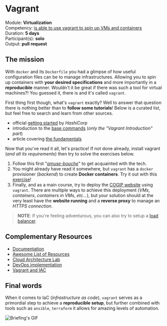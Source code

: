 # Vagrant

Module: **Virtualization** </br>
Competency: [is able to use vagrant to spin up VMs and containers](./evaluation.md) </br>
Duration: **5 days** </br>
Participant(s): **solo** </br>
Output: **pull request**

## The mission

With `docker` and its `Dockerfile` you had a glimpse of how useful configuration files can be to manage infrastructures. Allowing you to spin up containers with **your desired specifications** and more importantly in a **reproducible** manner. Wouldn't it be great if there was such a tool for virtual machines?! You guessed it, there is and it's called `vagrant`.

First thing first though, what's `vagrant` exactly? Well to answer that question there is nothing better than to **follow some tutorials**! Below is a curated list, but feel free to search and learn from other sources.

* official [getting started](https://learn.hashicorp.com/collections/vagrant/getting-started) by _HashiCorp_
* introduction to the [base commands](https://github.com/Zuehlke/vagrant-chef-exercises) (_only the "Vagrant Introduction" part_)
* article covering [the fundamentals](https://hackernoon.com/devops101-vagrant-6737c8c29904)

Now that you've read it all, let's practice! If not done already, install vagrant (_and all its requirements_) then try to solve the exercises below.

1. Follow this first "_[amuse-bouche](https://github.com/dwyl/learn-vagrant)_" to get acquainted with the tech.
2. You might already have read it somewhere, but `vagrant` has a `docker` provisioner (_backend_) to create **Docker containers**. Try it out with this [exercise](https://github.com/sighupio/interview-basic-docker-vagrant)!
3. Finally, and as a main course, try to deploy the [COGIP website](https://github.com/becodeorg/BXL-Lovelace-7.34/issues/94) using `vagrant`. There are multiple ways to achieve this deployment (_VMs_, _containers_, _containers in VMs_, _etc..._), but your solution should at the very least have the **website running** and a **reverse proxy** to manage an _HTTPS connection_.

> **NOTE**: If you're feeling adventurous, you can also try to setup a [load balancer](https://en.wikipedia.org/wiki/Load_balancing_(computing)).
## Complementary Resources

* [Documentation](https://www.vagrantup.com/docs)
* [Awesome List of Resources](https://github.com/iJackUA/awesome-vagrant)
* [Cloud Architecture Lab](https://hackmd.io/@dme26/ByFJ5w7xr)
* [DevOps implementation](https://www.rohitsalecha.com/post/practical_devops_infrastructure_as_code_vagrant_ansible_docker/)
* [Vagrant and IAC](https://hackernoon.com/devops101-itinfrastructure-54337d6a148b)

## Final words

When it comes to IaC (_infrastructure as code_), `vagrant` serves as a primordial step to achieve a **reproducible setup**, but further combined with tools such as `ansible`, `terraform` it allows for amazing levels of automation.

![Briefing's GIF](https://c.tenor.com/fQlt4OtCfXsAAAAd/i-have-the-power-power.gif)